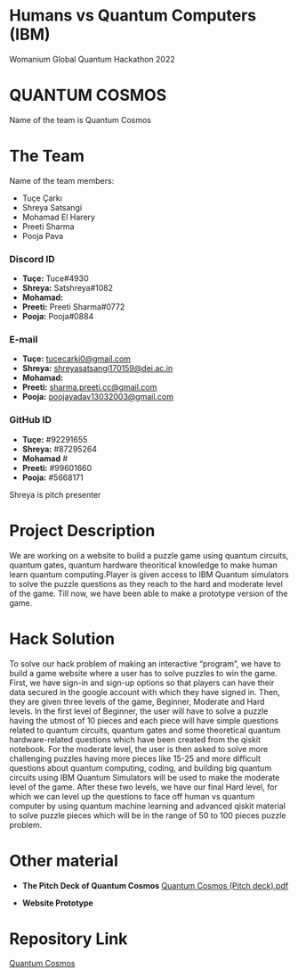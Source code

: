 # Humans vs Quantum Computers (IBM)
 Womanium Global Quantum Hackathon 2022
# QUANTUM COSMOS
Name of the team is Quantum Cosmos
# The Team
Name of the team members:
- Tuçe Çarkı
- Shreya Satsangi
- Mohamad El Harery
- Preeti Sharma
- Pooja Pava
### Discord ID
* **Tuçe:** Tuce#4930
* **Shreya:** Satshreya#1082
* **Mohamad:**
* **Preeti:** Preeti Sharma#0772
* **Pooja:** Pooja#0884
### E-mail 
* **Tuçe:** tucecarki0@gmail.com
* **Shreya:** shreyasatsangi170159@dei.ac.in
* **Mohamad:**
* **Preeti:** sharma.preeti.cc@gmail.com
* **Pooja:** poojayadav13032003@gmail.com
### GitHub ID
* **Tuçe:** #92291655
* **Shreya:** #87295264
* **Mohamad** #
* **Preeti:** #99601660
* **Pooja:** #5668171

Shreya is pitch presenter
# Project Description
We are working on a website to build a puzzle game using quantum circuits, quantum gates, quantum hardware theoritical knowledge to make human learn quantum computing.Player is given access to IBM Quantum simulators to solve the puzzle questions as they reach to the hard and moderate level of the game. Till now, we have been able to make a prototype version of the game.
# Hack Solution
To solve our hack problem of making an interactive “program”, we have to build a game website where a user has to solve puzzles to win the game. First, we have sign-in and sign-up options so that players can have their data secured in the google account with which they have signed in. Then, they are given three levels of the game, Beginner, Moderate and Hard levels. In the first level of Beginner, the user will have to solve a puzzle having the utmost of 10 pieces and each piece will have simple questions related to quantum circuits, quantum gates and some theoretical quantum hardware-related questions which have been created from the qiskit notebook. For the moderate level, the user is then asked to solve more challenging puzzles having more pieces like 15-25 and more difficult questions about quantum computing, coding, and building big quantum circuits using IBM Quantum Simulators will be used to make the moderate level of the game. After these two levels, we have our final Hard level, for which we can level up the questions to face off human vs quantum computer by using quantum machine learning and advanced qiskit material to solve puzzle pieces which will be in the range of 50 to 100 pieces puzzle problem.
# Other material
* **The Pitch Deck of Quantum Cosmos** [Quantum Cosmos (Pitch deck).pdf](https://github.com/uiafm/Humans-vs-Quantum-Computers---IBM/files/9396173/Quantum.Cosmos.Pitch.deck.pdf)

* **Website Prototype**
# Repository Link
<!-- Link to your Git repository with the submission as per requirements. -->
[Quantum Cosmos](https://github.com/uiafm/Humans-vs-Quantum-Computers---IBM)
